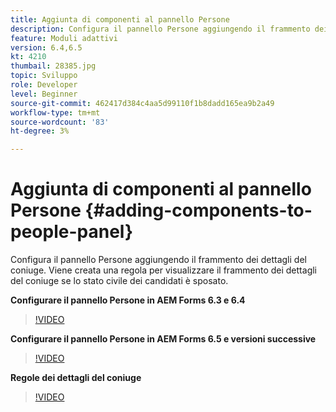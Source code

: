 ```yaml
---
title: Aggiunta di componenti al pannello Persone
description: Configura il pannello Persone aggiungendo il frammento dei dettagli del coniuge. Viene creata una regola per visualizzare il frammento dei dettagli del coniuge se lo stato civile dei candidati è sposato.
feature: Moduli adattivi
version: 6.4,6.5
kt: 4210
thumbail: 28385.jpg
topic: Sviluppo
role: Developer
level: Beginner
source-git-commit: 462417d384c4aa5d99110f1b8dadd165ea9b2a49
workflow-type: tm+mt
source-wordcount: '83'
ht-degree: 3%

---
```



# Aggiunta di componenti al pannello Persone {#adding-components-to-people-panel}

Configura il pannello Persone aggiungendo il frammento dei dettagli del coniuge. Viene creata una regola per visualizzare il frammento dei dettagli del coniuge se lo stato civile dei candidati è sposato.

**Configurare il pannello Persone in AEM Forms 6.3 e 6.4**

>[!VIDEO](https://video.tv.adobe.com/v/22193?quality=9&learn=on)

**Configurare il pannello Persone in AEM Forms 6.5 e versioni successive**

>[!VIDEO](https://video.tv.adobe.com/v/28385)

**Regole dei dettagli del coniuge**

>[!VIDEO](https://video.tv.adobe.com/v/22195?quality=9&learn=on)






